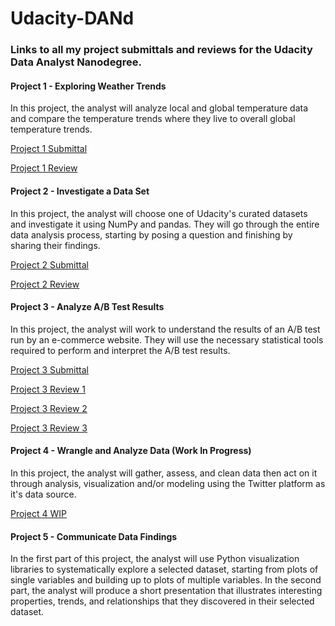 # Udacity-DANd
### Links to all my project submittals and reviews for the Udacity Data Analyst Nanodegree.

#### Project 1 - Exploring Weather Trends

In this project, the analyst will analyze local and global temperature data and compare the temperature trends where they live to overall global temperature trends.

[Project 1 Submittal](https://github.com/stephenbarraza/Udacity-DANd/blob/main/Project_1_Explore_Weather_Trends.pdf)

[Project 1 Review](https://github.com/stephenbarraza/Udacity-DANd/blob/main/Project_1_Instructor_Review.pdf)

#### Project 2 - Investigate a Data Set

In this project, the analyst will choose one of Udacity's curated datasets and investigate it using NumPy and pandas. They will go through the entire data analysis process, starting by posing a question and finishing by sharing their findings.

[Project 2 Submittal](https://github.com/stephenbarraza/Udacity-DANd/blob/main/Project_2_Investigate_a_Dataset.pdf)

[Project 2 Review](https://github.com/stephenbarraza/Udacity-DANd/blob/main/Project_2_Instructor_Review.pdf)

#### Project 3 - Analyze A/B Test Results

In this project, the analyst will work to understand the results of an A/B test run by an e-commerce website.  They will use the necessary statistical tools required to perform and interpret the A/B test results.

[Project 3 Submittal](https://github.com/stephenbarraza/Udacity-DANd/blob/main/Project_3_Analyze_AB_test_Results.pdf)

[Project 3 Review 1](https://github.com/stephenbarraza/Udacity-DANd/blob/main/Project_3_Instructor_Review_1.pdf)

[Project 3 Review 2](https://github.com/stephenbarraza/Udacity-DANd/blob/main/Project_3_Instructor_Review_2.pdf)

[Project 3 Review 3](https://github.com/stephenbarraza/Udacity-DANd/blob/main/Project_3_Instructor_Review_3.pdf)

#### Project 4 - Wrangle and Analyze Data (Work In Progress)

In this project, the analyst will gather, assess, and clean data then act on it through analysis, visualization and/or modeling using the Twitter platform as it's data source.

[Project 4 WIP](https://github.com/stephenbarraza/Udacity-DANd/blob/main/wrangle_act_2.0.ipynb)

#### Project 5 - Communicate Data Findings

In the first part of this project, the analyst will use Python visualization libraries to systematically explore a selected dataset, starting from plots of single variables and building up to plots of multiple variables. In the second part, the analyst will produce a short presentation that illustrates interesting properties, trends, and relationships that they discovered in their selected dataset. 
